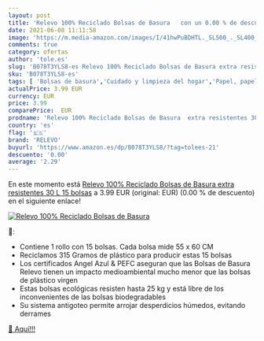 ```yaml
---
layout: post
title: 'Relevo 100% Reciclado Bolsas de Basura   con un 0.00 % de descuento'
date: 2021-06-08 11:11:58
image: 'https://m.media-amazon.com/images/I/41hwPuBDHTL._SL500_._SL400_.jpg'
comments: true
category: ofertas
author: 'tole.es'
slug: 'B078T3YLS8-es Relevo 100% Reciclado Bolsas de Basura extra resistentes...'
sku: 'B078T3YLS8-es'
tags: [ 'Bolsas de basura','Cuidado y limpieza del hogar','Papel, papel de aluminio y envoltorios','Salud y cuidado personal','basura','bolsas','de','relevo', ]
actualPrice: 3.99 EUR
currency: EUR
price: 3.99
comparePrice:  EUR
prodname: 'Relevo 100% Reciclado Bolsas de Basura  extra resistentes 30 L  15 bolsas'
country: 'es'
flag: '🇪🇸'
brand: 'RELEVO'
buyurl: 'https://www.amazon.es/dp/B078T3YLS8/?tag=tolees-21'
descuento: '0.00'
average: '2.29'
---
```


En este momento está [Relevo 100% Reciclado Bolsas de Basura  extra resistentes 30 L  15 bolsas](https://www.amazon.es/dp/B078T3YLS8/?tag=tolees-21) a 3.99 EUR (original:  EUR) (0.00 %  de descuento) en el siguiente enlace!

[![Relevo 100% Reciclado Bolsas de Basura  ](https://m.media-amazon.com/images/I/41hwPuBDHTL._SL500_._SL400_.jpg)](https://www.amazon.es/dp/B078T3YLS8/?tag=tolees-21)

🔎:

- Contiene 1 rollo con 15 bolsas. Cada bolsa mide 55 x 60 CM
- Reciclamos 315 Gramos de plástico para producir estas 15 bolsas
- Los certificados Angel Azul & PEFC aseguran que las Bolsas de Basura Relevo tienen un impacto medioambiental mucho menor que las bolsas de plástico virgen
- Estas bolsas ecológicas resisten hasta 25 kg y está libre de los inconvenientes de las bolsas biodegradables
- Su sistema antigoteo permite arrojar desperdicios húmedos, evitando derrames

[🛒 Aquí!!!](https://www.amazon.es/dp/B078T3YLS8/?tag=tolees-21)
